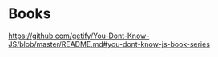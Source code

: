 # Books

https://github.com/getify/You-Dont-Know-JS/blob/master/README.md#you-dont-know-js-book-series